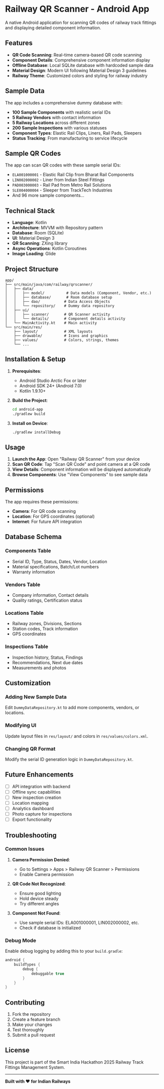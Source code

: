 # Railway QR Scanner - Android App

A native Android application for scanning QR codes of railway track fittings and displaying detailed component information.

## Features

- **QR Code Scanning**: Real-time camera-based QR code scanning
- **Component Details**: Comprehensive component information display
- **Offline Database**: Local SQLite database with hardcoded sample data
- **Material Design**: Modern UI following Material Design 3 guidelines
- **Railway Theme**: Customized colors and styling for railway industry

## Sample Data

The app includes a comprehensive dummy database with:

- **100 Sample Components** with realistic serial IDs
- **5 Railway Vendors** with contact information
- **5 Railway Locations** across different zones
- **200 Sample Inspections** with various statuses
- **Component Types**: Elastic Rail Clips, Liners, Rail Pads, Sleepers
- **Status Tracking**: From manufacturing to service lifecycle

## Sample QR Codes

The app can scan QR codes with these sample serial IDs:

- `ELA001000001` - Elastic Rail Clip from Bharat Rail Components
- `LIN002000002` - Liner from Indian Steel Fittings
- `PAD003000003` - Rail Pad from Metro Rail Solutions
- `SLE004000004` - Sleeper from TrackTech Industries
- And 96 more sample components...

## Technical Stack

- **Language**: Kotlin
- **Architecture**: MVVM with Repository pattern
- **Database**: Room (SQLite)
- **UI**: Material Design 3
- **QR Scanning**: ZXing library
- **Async Operations**: Kotlin Coroutines
- **Image Loading**: Glide

## Project Structure

```
app/
├── src/main/java/com/railway/qrscanner/
│   ├── data/
│   │   ├── model/          # Data models (Component, Vendor, etc.)
│   │   ├── database/       # Room database setup
│   │   ├── dao/           # Data Access Objects
│   │   └── repository/    # Dummy data repository
│   ├── ui/
│   │   ├── scanner/       # QR Scanner activity
│   │   └── details/       # Component details activity
│   └── MainActivity.kt    # Main activity
└── src/main/res/
    ├── layout/            # XML layouts
    ├── drawable/          # Icons and graphics
    ├── values/            # Colors, strings, themes
    └── ...
```

## Installation & Setup

1. **Prerequisites**:
   - Android Studio Arctic Fox or later
   - Android SDK 24+ (Android 7.0)
   - Kotlin 1.9.10+

2. **Build the Project**:
   ```bash
   cd android-app
   ./gradlew build
   ```

3. **Install on Device**:
   ```bash
   ./gradlew installDebug
   ```

## Usage

1. **Launch the App**: Open "Railway QR Scanner" from your device
2. **Scan QR Code**: Tap "Scan QR Code" and point camera at a QR code
3. **View Details**: Component information will be displayed automatically
4. **Browse Components**: Use "View Components" to see sample data

## Permissions

The app requires these permissions:
- **Camera**: For QR code scanning
- **Location**: For GPS coordinates (optional)
- **Internet**: For future API integration

## Database Schema

### Components Table
- Serial ID, Type, Status, Dates, Vendor, Location
- Material specifications, Batch/Lot numbers
- Warranty information

### Vendors Table
- Company information, Contact details
- Quality ratings, Certification status

### Locations Table
- Railway zones, Divisions, Sections
- Station codes, Track information
- GPS coordinates

### Inspections Table
- Inspection history, Status, Findings
- Recommendations, Next due dates
- Measurements and photos

## Customization

### Adding New Sample Data
Edit `DummyDataRepository.kt` to add more components, vendors, or locations.

### Modifying UI
Update layout files in `res/layout/` and colors in `res/values/colors.xml`.

### Changing QR Format
Modify the serial ID generation logic in `DummyDataRepository.kt`.

## Future Enhancements

- [ ] API integration with backend
- [ ] Offline sync capabilities
- [ ] New inspection creation
- [ ] Location mapping
- [ ] Analytics dashboard
- [ ] Photo capture for inspections
- [ ] Export functionality

## Troubleshooting

### Common Issues

1. **Camera Permission Denied**:
   - Go to Settings > Apps > Railway QR Scanner > Permissions
   - Enable Camera permission

2. **QR Code Not Recognized**:
   - Ensure good lighting
   - Hold device steady
   - Try different angles

3. **Component Not Found**:
   - Use sample serial IDs: ELA001000001, LIN002000002, etc.
   - Check if database is initialized

### Debug Mode
Enable debug logging by adding this to your `build.gradle`:
```gradle
android {
    buildTypes {
        debug {
            debuggable true
        }
    }
}
```

## Contributing

1. Fork the repository
2. Create a feature branch
3. Make your changes
4. Test thoroughly
5. Submit a pull request

## License

This project is part of the Smart India Hackathon 2025 Railway Track Fittings Management System.

---

**Built with ❤️ for Indian Railways**

